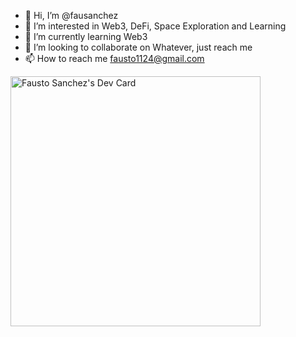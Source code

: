 - 👋 Hi, I’m @fausanchez
- 👀 I’m interested in Web3, DeFi, Space Exploration and Learning
- 🌱 I’m currently learning Web3
- 💞️ I’m looking to collaborate on Whatever, just reach me
- 📫 How to reach me fausto1124@gmail.com

<a href="https://app.daily.dev/fausanchez"><img src="https://api.daily.dev/devcards/dc9c5d598e7d471a8b2d4b4728fda691.png?r=lqa" width="400" alt="Fausto Sanchez's Dev Card"/></a>
